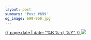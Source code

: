 ```yaml
---
layout: post
summary: 'Post #699'
og_image: 699-960.jpg
---
```


<p>
 <time>
  <a href="/699">
   {{ page.date | date: "%B %-d, %Y" }}
  </a>
 </time>
 <a href="/699">
  <img data-taken="9/3/2017" sizes="(min-width: 700px) 50vw, calc(100vw - 2rem)" src="{{ site.assets_url }}/699-480.jpg" srcset="{{ site.assets_url }}/699-240.jpg 240w, {{ site.assets_url }}/699-480.jpg 480w, {{ site.assets_url }}/699-720.jpg 720w, {{ site.assets_url }}/699-960.jpg 960w"/>
 </a>
</p>
